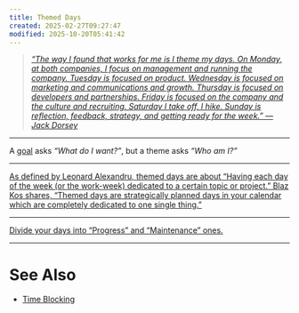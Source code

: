 ```yaml
---
title: Themed Days
created: 2025-02-27T09:27:47
modified: 2025-10-20T05:41:42
---
```


> _[“The way I found that works for me is I theme my days. On Monday, at both companies, I focus on management and running the company. Tuesday is focused on product. Wednesday is focused on marketing and communications and growth. Thursday is focused on developers and partnerships. Friday is focused on the company and the culture and recruiting. Saturday I take off, I hike. Sunday is reflection, feedback, strategy, and getting ready for the week.” — Jack Dorsey](https://www.forbes.com/sites/kevinkruse/2015/10/12/jack-dorsey-productivity-secret/#3212986c136a)_

---

A [goal](goal-setting.md) asks _“What do I want?”_, but a theme asks _“Who am I?”_

---

[As defined by Leonard Alexandru, themed days are about “Having each day of the week (or the work-week) dedicated to a certain topic or project.” Blaz Kos shares, “Themed days are strategically planned days in your calendar which are completely dedicated to one single thing.”](https://www.theholistictimecoach.com/time-management-blog/how-to-create-and-use-themed-days)

---

[Divide your days into “Progress” and “Maintenance” ones.](<https://www.reddit.com/r/productivity/comments/d6bqiw/divide_your_days_into_progress_and_maintenance/>)

---

# See Also

* [Time Blocking](Time%20Blocking.md)
